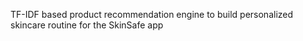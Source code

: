 TF-IDF based product recommendation engine to build personalized skincare routine for the SkinSafe app
